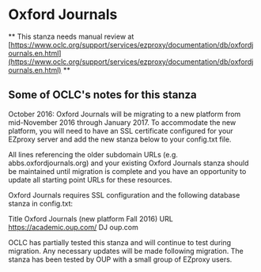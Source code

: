 # Oxford Journals
** This stanza needs manual review at [https://www.oclc.org/support/services/ezproxy/documentation/db/oxfordjournals.en.html](https://www.oclc.org/support/services/ezproxy/documentation/db/oxfordjournals.en.html) **

## Some of OCLC's notes for this stanza

October 2016: Oxford Journals will be migrating to a new platform from mid-November 2016 through January 2017. To accommodate the new platform, you will need to have an SSL certificate configured for your EZproxy server and add the new stanza below to your config.txt file.

All lines referencing the older subdomain URLs (e.g. abbs.oxfordjournals.org) and your existing Oxford Journals stanza should be maintained until migration is complete and you have an opportunity to update all starting point URLs for these resources.

Oxford Journals requires SSL configuration and the following database stanza in config.txt:

Title Oxford Journals (new platform Fall 2016)
 URL https://academic.oup.com/
 DJ oup.com

OCLC has partially tested this stanza and will continue to test during migration. Any necessary updates will be made following migration. The stanza has been tested by OUP with a small group of EZproxy users.
